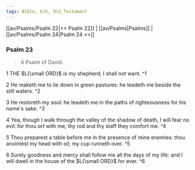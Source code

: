 ```yaml
---
tags: Bible, KJV, Old_Testament
---
```


[[av/Psalms/Psalm 22|<< Psalm 22]] | [[av/Psalms|Psalms]] | [[av/Psalms/Psalm 24|Psalm 24 >>]]

### Psalm 23

> A Psalm of David.

1 THE $L{\small ORD}$ _is_ my shepherd; I shall not want. ^1

2 He maketh me to lie down in green pastures: he leadeth me beside the still waters. ^2

3 He restoreth my soul: he leadeth me in the paths of righteousness for his name's sake. ^3

4 Yea, though I walk through the valley of the shadow of death, I will fear no evil: for thou _art_ with me; thy rod and thy staff they comfort me. ^4

5 Thou preparest a table before me in the presence of mine enemies: thou anointest my head with oil; my cup runneth over. ^5

6 Surely goodness and mercy shall follow me all the days of my life: and I will dwell in the house of the $L{\small ORD}$ for ever. ^6
